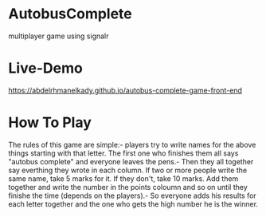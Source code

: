 # AutobusComplete
multiplayer game using signalr 

# Live-Demo
https://abdelrhmanelkady.github.io/autobus-complete-game-front-end

# How To Play
The rules of this game are simple:- players try to write names for the above things starting with that letter. The first one who finishes them all says "autobus complete" and everyone leaves the pens.- Then they all together say everthing they wrote in each column. If two or more people write the same name, take 5 marks for it. If they don't, take 10 marks. Add them together and write the number in the points coloumn and so on until they finishe the time (depends on the players).- So everyone adds his results for each letter together and the one who gets the high number he is the winner.
